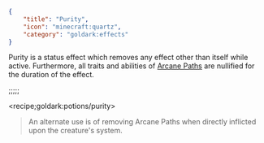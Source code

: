 ```json
{
    "title": "Purity",
    "icon": "minecraft:quartz",
    "category": "goldark:effects"
}
```

Purity is a status effect which removes any effect other than itself while active.
Furthermore, all traits and abilities of [Arcane Paths](^goldark:arcane_paths)
are nullified for the duration of the effect.

;;;;;

<recipe;goldark:potions/purity>

> An alternate use is of removing Arcane Paths
> when directly inflicted upon the creature's system.